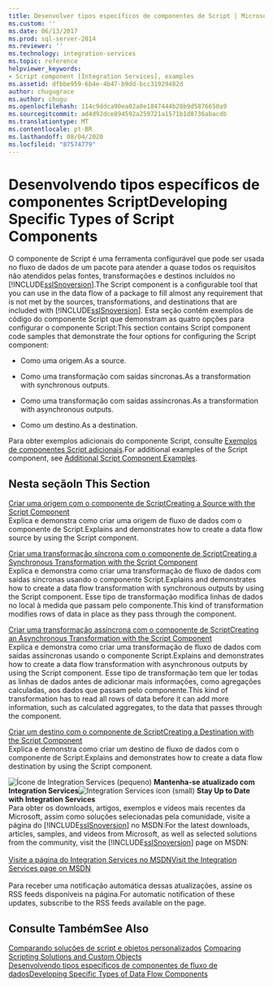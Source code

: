 ```yaml
---
title: Desenvolver tipos específicos de componentes de Script | Microsoft Docs
ms.custom: ''
ms.date: 06/13/2017
ms.prod: sql-server-2014
ms.reviewer: ''
ms.technology: integration-services
ms.topic: reference
helpviewer_keywords:
- Script component [Integration Services], examples
ms.assetid: dfbbe959-6b4e-4b47-b9dd-bcc31929482d
author: chugugrace
ms.author: chugu
ms.openlocfilehash: 114c9ddca90ea02a8e1847444b28b9d5876650a9
ms.sourcegitcommit: ad4d92dce894592a259721a1571b1d8736abacdb
ms.translationtype: MT
ms.contentlocale: pt-BR
ms.lasthandoff: 08/04/2020
ms.locfileid: "87574779"
---
```

# <a name="developing-specific-types-of-script-components"></a><span data-ttu-id="5eb94-102">Desenvolvendo tipos específicos de componentes Script</span><span class="sxs-lookup"><span data-stu-id="5eb94-102">Developing Specific Types of Script Components</span></span>
  <span data-ttu-id="5eb94-103">O componente de Script é uma ferramenta configurável que pode ser usada no fluxo de dados de um pacote para atender a quase todos os requisitos não atendidos pelas fontes, transformações e destinos incluídos no [!INCLUDE[ssISnoversion](../../includes/ssisnoversion-md.md)].</span><span class="sxs-lookup"><span data-stu-id="5eb94-103">The Script component is a configurable tool that you can use in the data flow of a package to fill almost any requirement that is not met by the sources, transformations, and destinations that are included with [!INCLUDE[ssISnoversion](../../includes/ssisnoversion-md.md)].</span></span> <span data-ttu-id="5eb94-104">Esta seção contém exemplos de código do componente Script que demonstram as quatro opções para configurar o componente Script:</span><span class="sxs-lookup"><span data-stu-id="5eb94-104">This section contains Script component code samples that demonstrate the four options for configuring the Script component:</span></span>  
  
-   <span data-ttu-id="5eb94-105">Como uma origem.</span><span class="sxs-lookup"><span data-stu-id="5eb94-105">As a source.</span></span>  
  
-   <span data-ttu-id="5eb94-106">Como uma transformação com saídas síncronas.</span><span class="sxs-lookup"><span data-stu-id="5eb94-106">As a transformation with synchronous outputs.</span></span>  
  
-   <span data-ttu-id="5eb94-107">Como uma transformação com saídas assíncronas.</span><span class="sxs-lookup"><span data-stu-id="5eb94-107">As a transformation with asynchronous outputs.</span></span>  
  
-   <span data-ttu-id="5eb94-108">Como um destino.</span><span class="sxs-lookup"><span data-stu-id="5eb94-108">As a destination.</span></span>  
  
 <span data-ttu-id="5eb94-109">Para obter exemplos adicionais do componente Script, consulte [Exemplos de componentes Script adicionais](../extending-packages-scripting-data-flow-script-component-examples/additional-script-component-examples.md).</span><span class="sxs-lookup"><span data-stu-id="5eb94-109">For additional examples of the Script component, see [Additional Script Component Examples](../extending-packages-scripting-data-flow-script-component-examples/additional-script-component-examples.md).</span></span>  
  
## <a name="in-this-section"></a><span data-ttu-id="5eb94-110">Nesta seção</span><span class="sxs-lookup"><span data-stu-id="5eb94-110">In This Section</span></span>  
 [<span data-ttu-id="5eb94-111">Criar uma origem com o componente de Script</span><span class="sxs-lookup"><span data-stu-id="5eb94-111">Creating a Source with the Script Component</span></span>](creating-a-source-with-the-script-component.md)  
 <span data-ttu-id="5eb94-112">Explica e demonstra como criar uma origem de fluxo de dados com o componente de Script.</span><span class="sxs-lookup"><span data-stu-id="5eb94-112">Explains and demonstrates how to create a data flow source by using the Script component.</span></span>  
  
 [<span data-ttu-id="5eb94-113">Criar uma transformação síncrona com o componente de Script</span><span class="sxs-lookup"><span data-stu-id="5eb94-113">Creating a Synchronous Transformation with the Script Component</span></span>](creating-a-synchronous-transformation-with-the-script-component.md)  
 <span data-ttu-id="5eb94-114">Explica e demonstra como criar uma transformação de fluxo de dados com saídas síncronas usando o componente Script.</span><span class="sxs-lookup"><span data-stu-id="5eb94-114">Explains and demonstrates how to create a data flow transformation with synchronous outputs by using the Script component.</span></span> <span data-ttu-id="5eb94-115">Esse tipo de transformação modifica linhas de dados no local à medida que passam pelo componente.</span><span class="sxs-lookup"><span data-stu-id="5eb94-115">This kind of transformation modifies rows of data in place as they pass through the component.</span></span>  
  
 [<span data-ttu-id="5eb94-116">Criar uma transformação assíncrona com o componente de Script</span><span class="sxs-lookup"><span data-stu-id="5eb94-116">Creating an Asynchronous Transformation with the Script Component</span></span>](../extending-packages-scripting-data-flow-script-component-types/creating-an-asynchronous-transformation-with-the-script-component.md)  
 <span data-ttu-id="5eb94-117">Explica e demonstra como criar uma transformação de fluxo de dados com saídas assíncronas usando o componente Script.</span><span class="sxs-lookup"><span data-stu-id="5eb94-117">Explains and demonstrates how to create a data flow transformation with asynchronous outputs by using the Script component.</span></span> <span data-ttu-id="5eb94-118">Esse tipo de transformação tem que ler todas as linhas de dados antes de adicionar mais informações, como agregações calculadas, aos dados que passam pelo componente.</span><span class="sxs-lookup"><span data-stu-id="5eb94-118">This kind of transformation has to read all rows of data before it can add more information, such as calculated aggregates, to the data that passes through the component.</span></span>  
  
 [<span data-ttu-id="5eb94-119">Criar um destino com o componente de Script</span><span class="sxs-lookup"><span data-stu-id="5eb94-119">Creating a Destination with the Script Component</span></span>](../extending-packages-scripting-data-flow-script-component-types/creating-a-destination-with-the-script-component.md)  
 <span data-ttu-id="5eb94-120">Explica e demonstra como criar um destino de fluxo de dados com o componente de Script.</span><span class="sxs-lookup"><span data-stu-id="5eb94-120">Explains and demonstrates how to create a data flow destination by using the Script component.</span></span>  
  
<span data-ttu-id="5eb94-121">![Ícone de Integration Services (pequeno)](../media/dts-16.gif "Ícone do Integration Services (pequeno)")  **Mantenha-se atualizado com Integration Services**</span><span class="sxs-lookup"><span data-stu-id="5eb94-121">![Integration Services icon (small)](../media/dts-16.gif "Integration Services icon (small)")  **Stay Up to Date with Integration Services**</span></span><br /> <span data-ttu-id="5eb94-122">Para obter os downloads, artigos, exemplos e vídeos mais recentes da Microsoft, assim como soluções selecionadas pela comunidade, visite a página do [!INCLUDE[ssISnoversion](../../includes/ssisnoversion-md.md)] no MSDN:</span><span class="sxs-lookup"><span data-stu-id="5eb94-122">For the latest downloads, articles, samples, and videos from Microsoft, as well as selected solutions from the community, visit the [!INCLUDE[ssISnoversion](../../includes/ssisnoversion-md.md)] page on MSDN:</span></span><br /><br /> [<span data-ttu-id="5eb94-123">Visite a página do Integration Services no MSDN</span><span class="sxs-lookup"><span data-stu-id="5eb94-123">Visit the Integration Services page on MSDN</span></span>](https://go.microsoft.com/fwlink/?LinkId=136655)<br /><br /> <span data-ttu-id="5eb94-124">Para receber uma notificação automática dessas atualizações, assine os RSS feeds disponíveis na página.</span><span class="sxs-lookup"><span data-stu-id="5eb94-124">For automatic notification of these updates, subscribe to the RSS feeds available on the page.</span></span>  
  
## <a name="see-also"></a><span data-ttu-id="5eb94-125">Consulte Também</span><span class="sxs-lookup"><span data-stu-id="5eb94-125">See Also</span></span>  
 <span data-ttu-id="5eb94-126">[Comparando soluções de script e objetos personalizados](../extending-packages-scripting/comparing-scripting-solutions-and-custom-objects.md) </span><span class="sxs-lookup"><span data-stu-id="5eb94-126">[Comparing Scripting Solutions and Custom Objects](../extending-packages-scripting/comparing-scripting-solutions-and-custom-objects.md) </span></span>  
 [<span data-ttu-id="5eb94-127">Desenvolvendo tipos específicos de componentes de fluxo de dados</span><span class="sxs-lookup"><span data-stu-id="5eb94-127">Developing Specific Types of Data Flow Components</span></span>](../extending-packages-custom-objects-data-flow-types/developing-specific-types-of-data-flow-components.md)  
  
  
